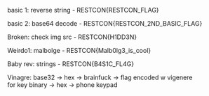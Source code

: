 basic 1: reverse string - RESTCON{RESTCON_FLAG}

basic 2: base64 decode - RESTCON{RESTCON_2ND_BASIC_FLAG}

Broken: check img src -
RESTCON{H1DD3N}

Weirdo1: malbolge - RESTCON{Malb0lg3_is_cool}

Baby rev: strings - RESTCON{B4S1C_FL4G}

Vinagre: base32 -> hex -> brainfuck -> flag encoded w vigenere<br>
for key binary -> hex -> phone keypad